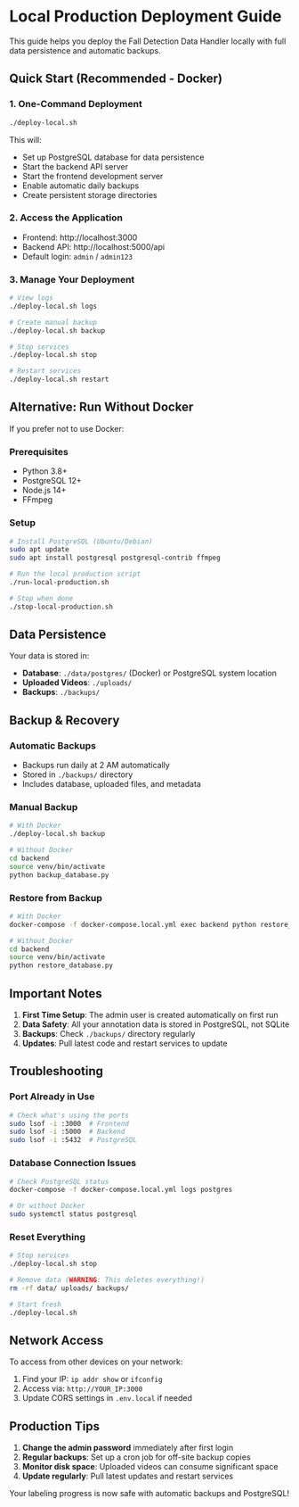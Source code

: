 # Local Production Deployment Guide

This guide helps you deploy the Fall Detection Data Handler locally with full data persistence and automatic backups.

## Quick Start (Recommended - Docker)

### 1. One-Command Deployment
```bash
./deploy-local.sh
```

This will:
- Set up PostgreSQL database for data persistence
- Start the backend API server
- Start the frontend development server
- Enable automatic daily backups
- Create persistent storage directories

### 2. Access the Application
- Frontend: http://localhost:3000
- Backend API: http://localhost:5000/api
- Default login: `admin` / `admin123`

### 3. Manage Your Deployment
```bash
# View logs
./deploy-local.sh logs

# Create manual backup
./deploy-local.sh backup

# Stop services
./deploy-local.sh stop

# Restart services
./deploy-local.sh restart
```

## Alternative: Run Without Docker

If you prefer not to use Docker:

### Prerequisites
- Python 3.8+
- PostgreSQL 12+
- Node.js 14+
- FFmpeg

### Setup
```bash
# Install PostgreSQL (Ubuntu/Debian)
sudo apt update
sudo apt install postgresql postgresql-contrib ffmpeg

# Run the local production script
./run-local-production.sh

# Stop when done
./stop-local-production.sh
```

## Data Persistence

Your data is stored in:
- **Database**: `./data/postgres/` (Docker) or PostgreSQL system location
- **Uploaded Videos**: `./uploads/`
- **Backups**: `./backups/`

## Backup & Recovery

### Automatic Backups
- Backups run daily at 2 AM automatically
- Stored in `./backups/` directory
- Includes database, uploaded files, and metadata

### Manual Backup
```bash
# With Docker
./deploy-local.sh backup

# Without Docker
cd backend
source venv/bin/activate
python backup_database.py
```

### Restore from Backup
```bash
# With Docker
docker-compose -f docker-compose.local.yml exec backend python restore_database.py

# Without Docker
cd backend
source venv/bin/activate
python restore_database.py
```

## Important Notes

1. **First Time Setup**: The admin user is created automatically on first run
2. **Data Safety**: All your annotation data is stored in PostgreSQL, not SQLite
3. **Backups**: Check `./backups/` directory regularly
4. **Updates**: Pull latest code and restart services to update

## Troubleshooting

### Port Already in Use
```bash
# Check what's using the ports
sudo lsof -i :3000  # Frontend
sudo lsof -i :5000  # Backend
sudo lsof -i :5432  # PostgreSQL
```

### Database Connection Issues
```bash
# Check PostgreSQL status
docker-compose -f docker-compose.local.yml logs postgres

# Or without Docker
sudo systemctl status postgresql
```

### Reset Everything
```bash
# Stop services
./deploy-local.sh stop

# Remove data (WARNING: This deletes everything!)
rm -rf data/ uploads/ backups/

# Start fresh
./deploy-local.sh
```

## Network Access

To access from other devices on your network:
1. Find your IP: `ip addr show` or `ifconfig`
2. Access via: `http://YOUR_IP:3000`
3. Update CORS settings in `.env.local` if needed

## Production Tips

1. **Change the admin password** immediately after first login
2. **Regular backups**: Set up a cron job for off-site backup copies
3. **Monitor disk space**: Uploaded videos can consume significant space
4. **Update regularly**: Pull latest updates and restart services

Your labeling progress is now safe with automatic backups and PostgreSQL!